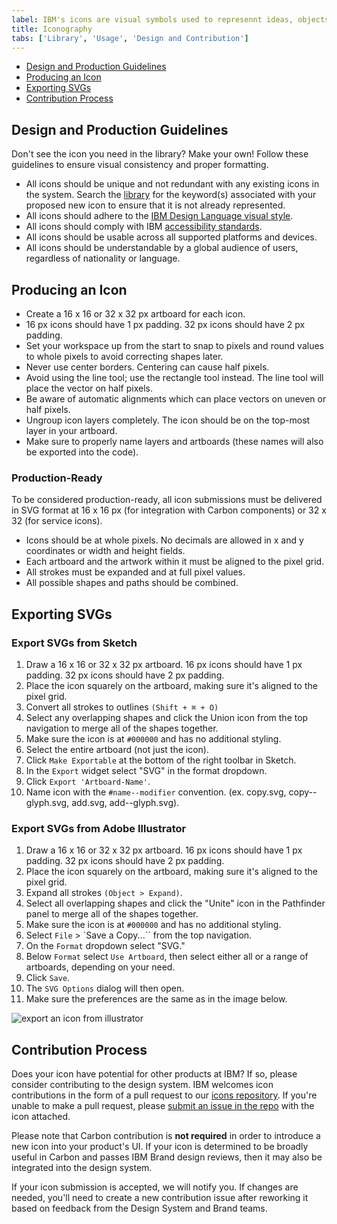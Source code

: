 ```yaml
---
label: IBM's icons are visual symbols used to represennt ideas, objects, or actions. They communicate messages at a glance, afford interactivity, and draw attention to important information.
title: Iconography
tabs: ['Library', 'Usage', 'Design and Contribution']
---
```


<anchor-links>
<ul>
    <li><a href="#design-and-production-guidelines">Design and Production Guidelines</a></li>
    <li><a href="#producing-an-icon">Producing an Icon</a></li>
    <li><a href="#exporting-svgs">Exporting SVGs</a></li>
    <li><a href="#contribution-process">Contribution Process</a></li>
</ul>
</anchor-links>

## Design and Production Guidelines

Don't see the icon you need in the library? Make your own! Follow these guidelines to ensure visual consistency and proper formatting.

- All icons should be unique and not redundant with any existing icons in the system. Search the [library](/library) for the keyword(s) associated with your proposed new icon to ensure that it is not already represented.
- All icons should adhere to the [IBM Design Language visual style](https://w3.ibm.com/design/language/elements/icons/).
- All icons should comply with IBM [accessibility standards](/guidelines/accessibility/overview).
- All icons should be usable across all supported platforms and devices.
- All icons should be understandable by a global audience of users, regardless of nationality or language.

## Producing an Icon

- Create a 16 x 16 or 32 x 32 px artboard for each icon.
- 16 px icons should have 1 px padding. 32 px icons should have 2 px padding.
- Set your workspace up from the start to snap to pixels and round values to whole pixels to avoid correcting shapes later.
- Never use center borders. Centering can cause half pixels.
- Avoid using the line tool; use the rectangle tool instead. The line tool will place the vector on half pixels.
- Be aware of automatic alignments which can place vectors on uneven or half pixels.
- Ungroup icon layers completely. The icon should be on the top-most layer in your artboard.
- Make sure to properly name layers and artboards (these names will also be exported into the code).

### Production-Ready

To be considered production-ready, all icon submissions must be delivered in SVG format at 16 x 16 px (for integration with Carbon components) or 32 x 32 (for service icons).

- Icons should be at whole pixels. No decimals are allowed in x and y coordinates or width and height fields.
- Each artboard and the artwork within it must be aligned to the pixel grid.
- All strokes must be expanded and at full pixel values.
- All possible shapes and paths should be combined.

## Exporting SVGs

### Export SVGs from Sketch

1. Draw a 16 x 16 or 32 x 32 px artboard. 16 px icons should have 1 px padding. 32 px icons should have 2 px padding.
2. Place the icon squarely on the artboard, making sure it's aligned to the pixel grid.
3. Convert all strokes to outlines `(Shift + ⌘ + O)`
4. Select any overlapping shapes and click the Union icon from the top navigation to merge all of the shapes together.
5. Make sure the icon is at `#000000` and has no additional styling.
6. Select the entire artboard (not just the icon).
7. Click `Make Exportable` at the bottom of the right toolbar in Sketch.
8. In the `Export` widget select "SVG" in the format dropdown.
9. Click `Export 'Artboard-Name'`.
10. Name icon with the `#name--modifier` convention. (ex. copy.svg, copy--glyph.svg, add.svg, add--glyph.svg).

### Export SVGs from Adobe Illustrator

1. Draw a 16 x 16 or 32 x 32 px artboard. 16 px icons should have 1 px padding. 32 px icons should have 2 px padding.
2. Place the icon squarely on the artboard, making sure it's aligned to the pixel grid.
3. Expand all strokes `(Object > Expand)`.
4. Select all overlapping shapes and click the "Unite" icon in the Pathfinder panel to merge all of the shapes together.
5. Make sure the icon is at `#000000` and has no additional styling.
6. Select `File` > `Save a Copy...`` from the top navigation.
7. On the `Format` dropdown select "SVG."
8. Below `Format` select `Use Artboard`, then select either all or a range of artboards, depending on your need.
9. Click `Save`.
10. The `SVG Options` dialog will then open.
11. Make sure the preferences are the same as in the image below.

![export an icon from illustrator](images/iconography-contribution-exportsvgfromai.png)

## Contribution Process

Does your icon have potential for other products at IBM? If so, please consider contributing to the design system. IBM welcomes icon contributions in the form of a pull request to our [icons repository](https://github.com/IBM/carbon-icons). If you're unable to make a pull request, please [submit an issue in the repo](https://github.com/IBM/carbon-icons/issues/new) with the icon attached.

Please note that Carbon contribution is **not required** in order to introduce a new icon into your product's UI. If your icon is determined to be broadly useful in Carbon and passes IBM Brand design reviews, then it may also be integrated into the design system.

If your icon submission is accepted, we will notify you. If changes are needed, you'll need to create a new contribution issue after reworking it based on feedback from the Design System and Brand teams.
